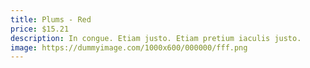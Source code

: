 ```yaml
---
title: Plums - Red
price: $15.21
description: In congue. Etiam justo. Etiam pretium iaculis justo.
image: https://dummyimage.com/1000x600/000000/fff.png
---
```

